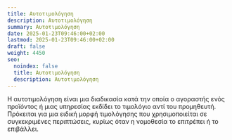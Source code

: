```yaml
---
title: Αυτοτιμολόγηση
description: Αυτοτιμολόγηση
summary: Αυτοτιμολόγηση
date: 2025-01-23T09:46:00+02:00
lastmod: 2025-01-23T09:46:00+02:00
draft: false
weight: 4450
seo:
  noindex: false
  title: Αυτοτιμολόγηση
  description: Αυτοτιμολόγηση
---
```


Η αυτοτιμολόγηση είναι μια διαδικασία κατά την οποία ο αγοραστής ενός προϊόντος ή μιας υπηρεσίας εκδίδει το τιμολόγιο αντί του προμηθευτή. Πρόκειται για μια ειδική μορφή τιμολόγησης που χρησιμοποιείται σε συγκεκριμένες περιπτώσεις, κυρίως όταν η νομοθεσία το επιτρέπει ή το επιβάλλει.
